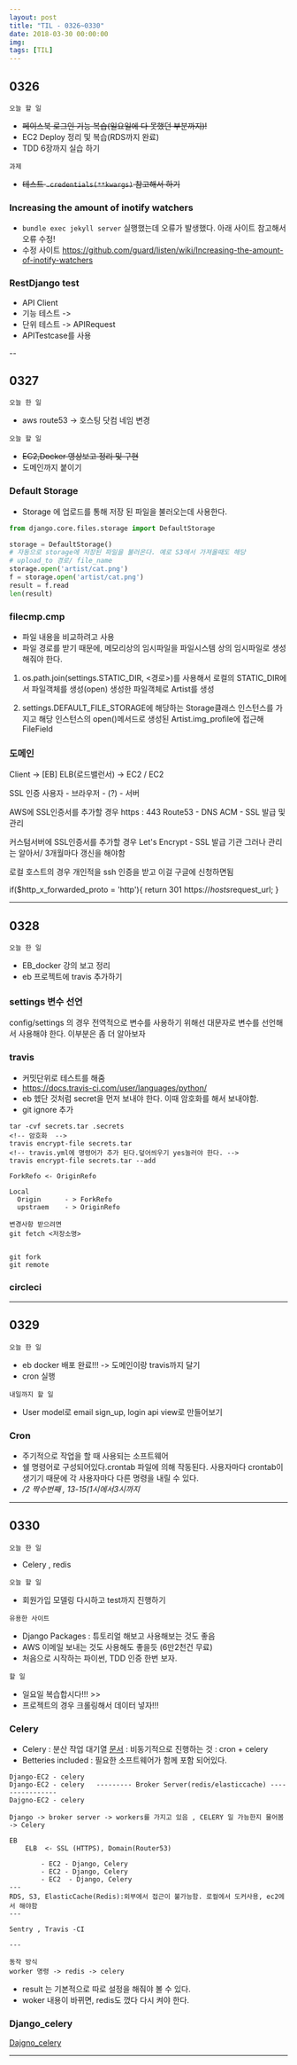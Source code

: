 ```yaml
---
layout: post
title: "TIL - 0326~0330"
date: 2018-03-30 00:00:00
img:
tags: [TIL]
---
```


## 0326
`오늘 할 일`
- <s>페이스북 로그인 기능 복습(일요일에 다 못했던 부분까지)!</s>
- EC2 Deploy 정리 및 복습(RDS까지 완료)
- TDD 6장까지 실습 하기

`과제`
- <s>테스트 `.credentials(**kwargs)` 참고해서 하기</s>

### Increasing the amount of inotify watchers
- `bundle exec jekyll server` 실행했는데 오류가 발생했다. 아래 사이트 참고해서 오류 수정!
- 수정 사이트  https://github.com/guard/listen/wiki/Increasing-the-amount-of-inotify-watchers

### RestDjango test
- API Client
- 기능 테스트 ->
- 단위 테스트 -> APIRequest
- APITestcase를 사용

--

## 0327

`오늘 한 일`
- aws route53 -> 호스팅 닷컴 네임 변경

`오늘 할 일`
- <s>EC2,Docker 영상보고 정리 및 구현</s>
- 도메인까지 붙이기


### Default Storage
- Storage 에 업로드를 통해 저장 된 파일을 불러오는데 사용한다.

```py
from django.core.files.storage import DefaultStorage

storage = DefaultStorage()
# 자동으로 storage에 저장된 파일을 불러온다. 예로 S3에서 가져올때도 해당
# upload_to 경로/ file_name
storage.open('artist/cat.png')
f = storage.open('artist/cat.png')
result = f.read
len(result)
```

### filecmp.cmp
- 파일 내용을 비교하려고 사용
- 파일 경로를 받기 때문에, 메모리상의 임시파일을 파일시스템 상의 임시파일로 생성해줘야 한다.

1. os.path.join(settings.STATIC_DIR, <경로>)를 사용해서 로컬의 STATIC_DIR에서 파일객체를 생성(open) 생성한 파일객체로 Artist를 생성

2. settings.DEFAULT_FILE_STORAGE에 해당하는 Storage클래스 인스턴스를 가지고 해당 인스턴스의 open()메서드로 생성된 Artist.img_profile에 접근해 FileField

### 도메인
Client -> [EB] ELB(로드밸런서) -> EC2 / EC2

SSL 인증
사용자 - 브라우저 - (?) - 서버

AWS에 SSL인증서를 추가할 경우 https : 443
Route53 - DNS
ACM - SSL 발급 및 관리

커스텀서버에 SSL인증서를 추가할 경우
Let's Encrypt - SSL 발급 기관 그러나 관리는 알아서/ 3개월마다 갱신을 해야함

로컬 호스트의 경우 개인적을 ssh 인증을 받고 이걸 구글에 신청하면됨


if($http_x_forwarded_proto = 'http'){
  return 301 https://$hosts$request_url;
}

----

## 0328

`오늘 한 일`
- EB_docker 강의 보고 정리
- eb 프로젝트에 travis 추가하기

### settings 변수 선언
config/settings 의 경우 전역적으로 변수를 사용하기 위해선 대문자로 변수를 선언해서 사용해야 한다. 이부분은 좀 더 알아보자


### travis
- 커밋단위로 테스트를 해줌
- https://docs.travis-ci.com/user/languages/python/
- eb 헸단 것처럼 secret을 먼저 보내야 한다. 이때 암호화를 해서 보내야함.
- git ignore 추가

```
tar -cvf secrets.tar .secrets
<!-- 암호화  -->
travis encrypt-file secrets.tar
<!-- travis.yml에 명령어가 추가 된다.덮어씌우기 yes눌러야 한다. -->
travis encrypt-file secrets.tar --add  
```

```
ForkRefo <- OriginRefo

Local
  Origin      - > ForkRefo
  upstraem    - > OriginRefo

변경사항 받으려면
git fetch <저장소명>


git fork
git remote
```

### circleci

---

## 0329

`오늘 한 일`
- eb docker 배포 완료!!! -> 도메인이랑 travis까지 달기
- cron 실행

`내일까지 할 일`
- User model로 email sign_up, login api view로 만들어보기

### Cron
- 주기적으로 작업을 할 때 사용되는 소프트웨어
- 쉘 명령어로 구성되어있다.crontab 파일에 의해 작동된다. 사용자마다 crontab이 생기기 때문에 각 사용자마다 다른 명령을 내릴 수 있다.
- */2 짝수번째 , 13-15(1시에서3시까지*


---

## 0330
`오늘 한 일`
- Celery , redis

`오늘 할 일`
- 회원가입 모델링 다시하고 test까지 진행하기

`유용한 사이트`
- Django Packages : 튜토리얼 해보고 사용해보는 것도 좋음
- AWS 이메일 보내는 것도 사용해도 좋을듯 (6만2천건 무료)
- 처음으로 시작하는 파이썬, TDD 인증 한번 보자. 

`할 일`
- 일요일 복습합시다!!! >>
- 프로젝트의 경우 크롤링해서 데이터 넣자!!!

### Celery
- Celery : 분산 작업 대기열
[문서](http://www.celeryproject.org/)
: 비동기적으로 진행하는 것
: cron + celery
- Betteries included : 필요한 소프트웨어가 함께 포함 되어있다.

```console
Django-EC2 - celery
Django-EC2 - celery   --------- Broker Server(redis/elasticcache) ----------------
Dajgno-EC2 - celery

Django -> broker server -> workers를 가지고 있음 , CELERY 일 가능한지 물어봄 -> Celery

EB
    ELB  <- SSL (HTTPS), Domain(Router53)

        - EC2 - Django, Celery
        - EC2 - Django, Celery
        - EC2  - Django, Celery       
---
RDS, S3, ElasticCache(Redis):외부에서 접근이 불가능함. 로컬에서 도커사용, ec2에서 해야함
---

Sentry , Travis -CI

---

동작 방식
worker 명령 -> redis -> celery

```
- result 는 기본적으로 따로 설정을 해줘야 볼 수 있다.
- woker 내용이 바뀌면, redis도 껐다 다시 켜야 한다.

### Django_celery
[Dajgno_celery](https://livingmethod.wordpress.com/2016/11/04/%EB%B2%88%EC%97%AD-%EC%9E%A5%EA%B3%A0django%EC%99%80-%ED%95%A8%EA%BB%98%ED%95%98%EB%8A%94-celery-%EC%B2%AB%EA%B1%B8%EC%9D%8C/)

---
